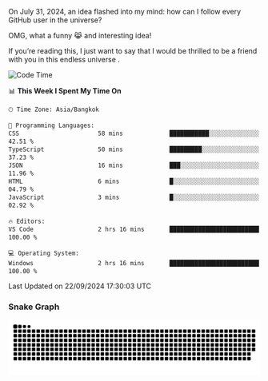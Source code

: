 On July 31, 2024, an idea flashed into my mind: how can I follow every GitHub user in the universe?

OMG, what a funny 😹 and interesting idea!

If you’re reading this, I just want to say that I would be thrilled to be a friend with you in this endless universe . 


<!--START_SECTION:waka-->
![Code Time](http://img.shields.io/badge/Code%20Time-14%20hrs%2025%20mins-blue)

📊 **This Week I Spent My Time On** 

```text
🕑︎ Time Zone: Asia/Bangkok

💬 Programming Languages: 
CSS                      58 mins             ███████████░░░░░░░░░░░░░░   42.51 % 
TypeScript               50 mins             █████████░░░░░░░░░░░░░░░░   37.23 % 
JSON                     16 mins             ███░░░░░░░░░░░░░░░░░░░░░░   11.96 % 
HTML                     6 mins              █░░░░░░░░░░░░░░░░░░░░░░░░   04.79 % 
JavaScript               3 mins              █░░░░░░░░░░░░░░░░░░░░░░░░   02.92 % 

🔥 Editors: 
VS Code                  2 hrs 16 mins       █████████████████████████   100.00 % 

💻 Operating System: 
Windows                  2 hrs 16 mins       █████████████████████████   100.00 % 
```


 Last Updated on 22/09/2024 17:30:03 UTC
<!--END_SECTION:waka-->

### Snake Graph
![snake graph](https://github.com/tqlucitvn/tqlucitvn/blob/snake-graph-output/github-contribution-grid-snake.svg)
